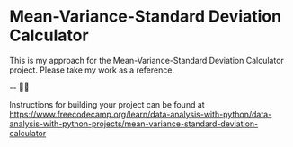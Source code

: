 # Mean-Variance-Standard Deviation Calculator

This is my approach for the Mean-Variance-Standard Deviation Calculator project. Please take my work as a reference. 

-- 🫶🏻

Instructions for building your project can be found at https://www.freecodecamp.org/learn/data-analysis-with-python/data-analysis-with-python-projects/mean-variance-standard-deviation-calculator
